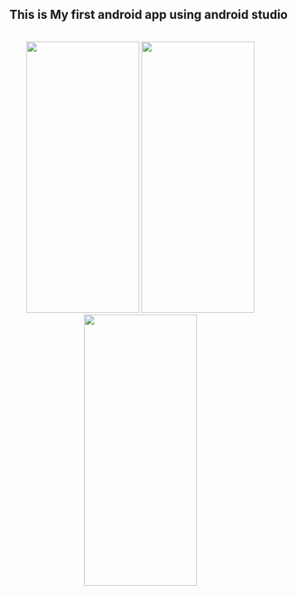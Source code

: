 ## This is My first android app using android studio
<br />
<div align="center" >
  <span margin-right="30px">
    <img   src="https://github.com/user-attachments/assets/0ba89f0a-cbd2-465d-bf0f-b21ccc1005f2" width="200" height="480px" />
  </span>
  <span style="margin-right: 40px;" >
    <img src="https://github.com/user-attachments/assets/0989dfe9-a385-4254-9313-713ad1b9d477" width="200px" height="480px" />
  </span>
  <span style="margin-right: 40px;">
<img  src="https://github.com/user-attachments/assets/7fdf8fba-1eba-4fe0-a49c-ba5cd8cdc15b" width="200px" height="480px" />
</span>
</div>
